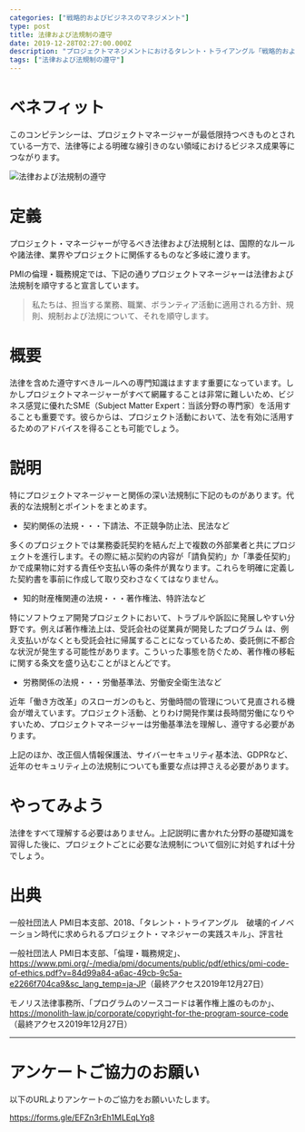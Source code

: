 ```yaml
---
categories: ["戦略的およびビジネスのマネジメント"]
type: post
title: 法律および法規制の遵守
date: 2019-12-28T02:27:00.000Z
description: "プロジェクトマネジメントにおけるタレント・トライアングル「戦略的およびビジネスのマネジメント」より、「法律および法規制の遵守」への理解を深めプロジェクト・マネジャーに必要とされるコンピテンシーを身に着けよう。"
tags: ["法律および法規制の遵守"]
---
```

# ベネフィット

このコンピテンシーは、プロジェクトマネージャーが最低限持つべきものとされている一方で、法律等による明確な線引きのない領域におけるビジネス成果等につながります。

![法律および法規制の遵守](/img/法律および法規制の遵守.png "法律および法規制の遵守")

# 定義

プロジェクト・マネージャーが守るべき法律および法規制とは、国際的なルールや諸法律、業界やプロジェクトに関係するものなど多岐に渡ります。

PMIの倫理・職務規定では、下記の通りプロジェクトマネージャーは法律および法規制を順守すると宣言しています。

> 私たちは、担当する業務、職業、ボランティア活動に適用される方針、規則、規制および法規について、それを順守します。

# 概要

法律を含めた遵守すべきルールへの専門知識はますます重要になっています。しかしプロジェクトマネージャーがすべて網羅することは非常に難しいため、ビジネス感覚に優れたSME（Subject Matter Expert：当該分野の専門家）を活用することも重要です。彼らからは、プロジェクト活動において、法を有効に活用するためのアドバイスを得ることも可能でしょう。

# 説明

特にプロジェクトマネージャーと関係の深い法規制に下記のものがあります。代表的な法規制とポイントをまとめます。

* 契約関係の法規・・・下請法、不正競争防止法、民法など

多くのプロジェクトでは業務委託契約を結んだ上で複数の外部業者と共にプロジェクトを進行します。その際に結ぶ契約の内容が「請負契約」か「準委任契約」かで成果物に対する責任や支払い等の条件が異なります。これらを明確に定義した契約書を事前に作成して取り交わさなくてはなりません。

* 知的財産権関連の法規・・・著作権法、特許法など

特にソフトウェア開発プロジェクトにおいて、トラブルや訴訟に発展しやすい分野です。例えば著作権法上は、受託会社の従業員が開発したプログラム
は、例え支払いがなくとも受託会社に帰属することになっているため、委託側に不都合な状況が発生する可能性があります。こういった事態を防ぐため、著作権の移転に関する条文を盛り込むことがほとんどです。

* 労務関係の法規・・・労働基準法、労働安全衛生法など

近年「働き方改革」のスローガンのもと、労働時間の管理について見直される機会が増えています。プロジェクト活動、とりわけ開発作業は長時間労働になりやすいため、プロジェクトマネージャーは労働基準法を理解し、遵守する必要があります。

上記のほか、改正個人情報保護法、サイバーセキュリティ基本法、GDPRなど、近年のセキュリティ上の法規制についても重要な点は押さえる必要があります。

# やってみよう

法律をすべて理解する必要はありません。上記説明に書かれた分野の基礎知識を習得した後に、プロジェクトごとに必要な法規制について個別に対処すれば十分でしょう。

# 出典

一般社団法人 PMI日本支部、2018、「タレント・トライアングル　破壊的イノベーション時代に求められるプロジェクト・マネジャーの実践スキル」、評言社

一般社団法人 PMI日本支部、「倫理・職務規定」、<https://www.pmi.org/-/media/pmi/documents/public/pdf/ethics/pmi-code-of-ethics.pdf?v=84d99a84-a6ac-49cb-9c5a-e2266f704ca9&sc_lang_temp=ja-JP>（最終アクセス2019年12月27日）

モノリス法律事務所、「プログラムのソースコードは著作権上誰のものか」、<https://monolith-law.jp/corporate/copyright-for-the-program-source-code>（最終アクセス2019年12月27日）

---

# アンケートご協力のお願い

以下のURLよりアンケートのご協力をお願いいたします。

https://forms.gle/EFZn3rEh1MLEqLYq8
